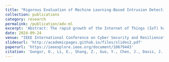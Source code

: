 ```yaml
---
title: "Rigorous Evaluation of Machine Learning-Based Intrusion Detection Against Adversarial Attacks"
collection: publications
category: research
permalink: /publication/adv-ml
excerpt: 'Abstract: The rapid growth of the Internet of Things (IoT) has engendered profound security challenges. Intrusion detection system (IDS) is a security measure to mitigate these challenges by continuously monitoring system data and alerting to any suspicious activity. While machine learning (ML) has emerged as a promising IDS solution, its vulnerability to adversarial attacks raises concerns about the reliability of these systems. In this paper, we present a rigorous evaluation framework to assess the performance of ML-based IDS against various adversarial attacks in IoT environments. Our framework employs a wide range of adversarial attack techniques, including white-box, gray-box, and black-box adversarial attacks, across four realistic and recent IoT intrusion datasets. Our results showed that the intrusion detection performance of state-of-the-art ML and DL models deteriorates by up to 49.5 × under adversarial attacks. This observation indicates an urgent need for more resilient ML-IDS solutions against adversarial attacks in IoT systems.'
date: 2024-09-24
venue: "IEEE International Conference on Cyber Security and Resilience"
slidesurl: 'http://academicpages.github.io/files/slides2.pdf'
paperurl: 'https://ieeexplore.ieee.org/document/10679443'
citation: 'Gungor, O., Li, E., Shang, Z., Guo, Y., Chen, J., Davis, J., & Rosing, T. (2024). Rigorous Evaluation of Machine Learning-Based Intrusion Detection Against Adversarial Attacks. In 2024 IEEE International Conference on Cyber Security and Resilience (CSR) (pp. 152-158).'
---
```

